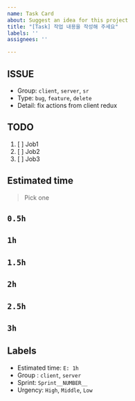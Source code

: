 ```yaml
---
name: Task Card
about: Suggest an idea for this project
title: "[Task] 작업 내용을 작성해 주세요"
labels: ''
assignees: ''

---
```


## ISSUE
- Group:  `client`, `server`, `sr`
- Type: `bug`, `feature`, `delete`
- Detail: fix actions from client redux

## TODO
1. [ ] Job1
2. [ ] Job2
3. [ ] Job3

## Estimated time
> Pick one
## `0.5h`
## `1h`
## `1.5h`
## `2h`
## `2.5h`
## `3h`

## Labels
- Estimated time: `E: 1h`
- Group : `client`, `server`
- Sprint: `Sprint__NUMBER__`
- Urgency: `High`, `Middle`, `Low`
